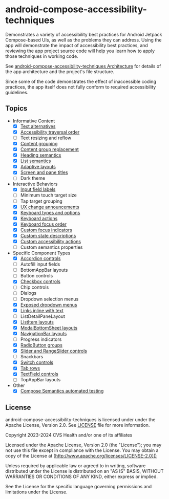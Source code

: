 # android-compose-accessibility-techniques

Demonstrates a variety of accessibility best practices for Android Jetpack Compose-based UIs, as well as the problems they can address.
Using the app will demonstrate the impact of accessibility best practices, and reviewing the app project source code will help you learn how to apply those techniques in working code.

See [android-compose-accessibility-techniques Architecture](ARCHITECTURE.md) for details of the app architecture and the project's file structure.

Since some of the code demonstrates the effect of inaccessible coding practices, the app itself does not fully conform to required accessibility guidelines.

## Topics
- Informative Content
    - [x] [Text alternatives](doc/content/TextAlternatives.md)
    - [x] [Accessibility traversal order](doc/content/AccessibilityTraversalOrder.md)
    - [ ] Text resizing and reflow
    - [x] [Content grouping](doc/content/ContentGrouping.md)
    - [x] [Content group replacement](doc/content/ContentGroupReplacement.md)
    - [x] [Heading semantics](doc/content/HeadingSemantics.md)
    - [x] [List semantics](doc/content/ListSemantics.md)
    - [x] [Adaptive layouts](doc/content/AdaptiveLayouts.md)
    - [x] [Screen and pane titles](doc/content/ScreenAndPaneTitles.md)
    - [ ] Dark theme
- Interactive Behaviors
    - [x] [Input field labels](doc/interactions/InteractiveControlLabels.md)
    - [ ] Minimum touch target size
    - [ ] Tap target grouping
    - [x] [UX change announcements](doc/interactions/UXChangeAnnouncements.md)
    - [x] [Keyboard types and options](doc/interactions/KeyboardTypes.md)
    - [x] [Keyboard actions](doc/interactions/KeyboardActions.md)
    - [x] [Keyboard focus order](doc/interactions/KeyboardFocusOrder.md)
    - [x] [Custom focus indicators](doc/interactions/CustomFocusIndicators.md)
    - [x] [Custom state descriptions](doc/interactions/CustomStateDescriptions.md)
    - [x] [Custom accessibility actions](doc/interactions/CustomAccessibilityActions.md)
    - [ ] Custom semantics properties
- Specific Component Types
    - [x] [Accordion controls](doc/components/AccordionControls.md)
    - [ ] Autofill input fields
    - [ ] BottomAppBar layouts
    - [ ] Button controls
    - [x] [Checkbox controls](doc/components/CheckboxControls.md)
    - [ ] Chip controls
    - [ ] Dialogs
    - [ ] Dropdown selection menus
    - [x] [Exposed dropdown menus](doc/components/ExposedDropdownMenus.md)
    - [x] [Links inline with text](doc/components/LinksInlineWithText.md)
    - [ ] ListDetailPaneLayout
    - [x] [ListItem layouts](doc/components/ListItemLayouts.md)
    - [x] [ModalBottomSheet layouts](doc/components/ModalBottomSheetLayouts.md)
    - [x] [NavigationBar layouts](doc/components/NavigationBarLayouts.md)
    - [ ] Progress indicators
    - [x] [RadioButton groups](doc/components/RadioButtonGroups.md)
    - [x] [Slider and RangeSlider controls](doc/components/SliderAndRangeSliderControls.md)
    - [ ] Snackbars
    - [x] [Switch controls](doc/components/SwitchControls.md)
    - [x] [Tab rows](doc/components/TabRows.md)
    - [x] [TextField controls](doc/components/TextFieldControls.md)
    - [ ] TopAppBar layouts
    
- Other
    - [x] [Compose Semantics automated testing](doc/AutomatedComposeAccessibilityTesting.md)

## License
android-compose-accessibility-techniques is licensed under under the Apache License, Version 2.0.  See [LICENSE](LICENSE) file for more information.

Copyright 2023-2024 CVS Health and/or one of its affiliates

Licensed under the Apache License, Version 2.0 (the "License");
you may not use this file except in compliance with the License.
You may obtain a copy of the License at
[http://www.apache.org/licenses/LICENSE-2.0]()

Unless required by applicable law or agreed to in writing, software
distributed under the License is distributed on an "AS IS" BASIS,
WITHOUT WARRANTIES OR CONDITIONS OF ANY KIND, either express or implied.

See the License for the specific language governing permissions and
limitations under the License.
